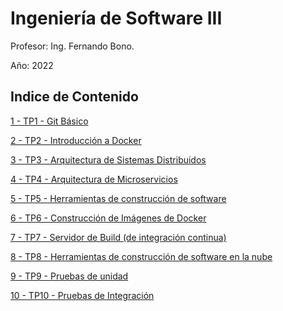 # Ingeniería de Software III 

Profesor: Ing. Fernando Bono.

Año: 2022

## Indice de Contenido

[1 - TP1 - Git Básico](/TP1/Ejercicios_TP1.md)

[2 - TP2 - Introducción a Docker](/TP2/Ejercicios_TP2.md)

[3 - TP3 - Arquitectura de Sistemas Distribuidos](/Ejercicios_TP3.md)

[4 - TP4 - Arquitectura de Microservicios](/TP3/Ejercicios_TP4.md)

[5 - TP5 - Herramientas de construcción de software](/TP5/Ejercicios_TP5.md)

[6 - TP6 - Construcción de Imágenes de Docker](/TP6/Ejercicios_TP6.md) 

[7 - TP7 - Servidor de Build (de integración continua)](/TP7/Ejercicios_TP7.md)

[8 - TP8 - Herramientas de construcción de software en la nube](/TP8/Ejercicios_TP8.md)

[9 - TP9 - Pruebas de unidad](/TP9/Ejercicios_TP9.md)

[10 - TP10 - Pruebas de Integración](/TP10/Ejercicios_TP10.md)


